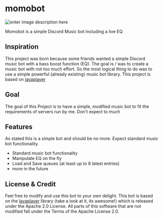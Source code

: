 # momobot

![enter image description here](http://cdn.bjm.hesteig.com/momobanner.png)

Momobot is a simple Discord Music bot including a live EQ

## Inspiration
This project was born because some friends wanted a simple Discord music bot with a bass boost function (EQ). The goal is / was to create a music bot with not too much effort. So the most logical thing to do was to use a simple powerful (already existing) music bot library. This project is based on [lavaplayer](https://github.com/sedmelluq/lavaplayer)

## Goal
The goal of this Project is to have a simple, modified music bot to fit the requirements of servers run by me. Don't expect to much

## Features
As stated this is a simple bot and should be no more. Expect standard music bot functionality. 

- Standard music bot functionality 
- Manipulate EQ on the fly
- Load and Save queues (at least up to 8 latest entries)
- more in the future


## License & Credit
Feel free to modify and use this bot to your own delight. This bot is based on the [lavaplayer](https://github.com/sedmelluq/lavaplayer) library (take a look at it, its awesome!) which is released under the Apache 2.0 License. All parts of this software that are not modified fall under the Terms of the Apache License 2.0.
